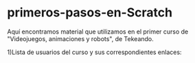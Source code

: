 # primeros-pasos-en-Scratch
Aquí encontramos material que utilizamos en el primer curso de "Videojuegos, animaciones y robots", de Tekeando.

1)Lista de usuarios del curso y sus correspondientes enlaces:

